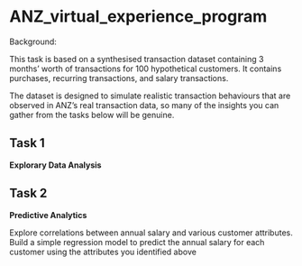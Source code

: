 # ANZ_virtual_experience_program
Background: 

This task is based on a synthesised transaction dataset containing 3 months’ worth of transactions for 100 hypothetical customers. It contains purchases, recurring transactions, and salary transactions.

The dataset is designed to simulate realistic transaction behaviours that are observed in ANZ’s real transaction data, so many of the insights you can gather from the tasks below will be genuine.

## Task 1
__Explorary Data Analysis__

## Task 2
__Predictive Analytics__

Explore correlations between annual salary and various customer attributes. Build a simple regression model to predict the annual salary for each customer using the attributes you identified above
